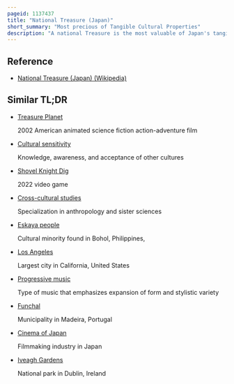 ```yaml
---
pageid: 1137437
title: "National Treasure (Japan)"
short_summary: "Most precious of Tangible Cultural Properties"
description: "A national Treasure is the most valuable of Japan's tangible cultural Properties as determined and designated by the Agency for cultural Affairs. A tangible cultural Property is considered to be of historic or artistic Value whether classified either as Buildings or Structures or as fine Arts and Crafts. Each national Treasure must demonstrate exceptional Workmanship a high Value for World cultural History or exceptional Value for Scholarship."
---
```


## Reference

- [National Treasure (Japan) (Wikipedia)](https://en.wikipedia.org/?curid=1137437)

## Similar TL;DR

- [Treasure Planet](/tldr/en/treasure-planet)

  2002 American animated science fiction action-adventure film

- [Cultural sensitivity](/tldr/en/cultural-sensitivity)

  Knowledge, awareness, and acceptance of other cultures

- [Shovel Knight Dig](/tldr/en/shovel-knight-dig)

  2022 video game

- [Cross-cultural studies](/tldr/en/cross-cultural-studies)

  Specialization in anthropology and sister sciences

- [Eskaya people](/tldr/en/eskaya-people)

  Cultural minority found in Bohol, Philippines,

- [Los Angeles](/tldr/en/los-angeles)

  Largest city in California, United States

- [Progressive music](/tldr/en/progressive-music)

  Type of music that emphasizes expansion of form and stylistic variety

- [Funchal](/tldr/en/funchal)

  Municipality in Madeira, Portugal

- [Cinema of Japan](/tldr/en/cinema-of-japan)

  Filmmaking industry in Japan

- [Iveagh Gardens](/tldr/en/iveagh-gardens)

  National park in Dublin, Ireland
